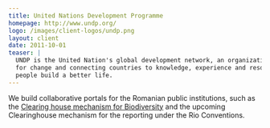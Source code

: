 ```yaml
---
title: United Nations Development Programme
homepage: http://www.undp.org/
logo: /images/client-logos/undp.png
layout: client
date: 2011-10-01
teaser: |
  UNDP is the United Nation's global development network, an organization advocating
  for change and connecting countries to knowledge, experience and resources to help
  people build a better life.
---
```


We build collaborative portals for the Romanian public institutions, such as the
[Clearing house mechanism for Biodiversity][chmbio] and the upcoming Clearinghouse
mechanism for the reporting under the Rio Conventions.

[chmbio]: http://biodiversitate.mmediu.ro

